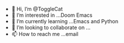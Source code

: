- 👋 Hi, I’m @ToggleCat
- 👀 I’m interested in ...Doom Emacs
- 🌱 I’m currently learning ...Emacs and Python
- 💞️ I’m looking to collaborate on ...
- 📫 How to reach me ...email 

<!---
ToggleCat/ToggleCat is a ✨ special ✨ repository because its `README.md` (this file) appears on your GitHub profile.
You can click the Preview link to take a look at your changes.
--->
